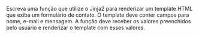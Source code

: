 Escreva uma função que utilize o Jinja2 para renderizar um template HTML que exiba um formulário de contato. O template deve conter campos para nome, e-mail e mensagem. A função deve receber os valores preenchidos pelo usuário e renderizar o template com esses valores.